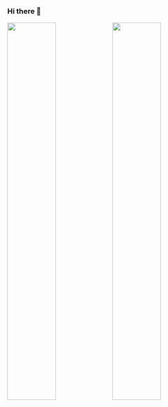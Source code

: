 ### Hi there 👋

<!--
**pluem544/pluem544** is a ✨ _special_ ✨ repository because its `README.md` (this file) appears on your GitHub profile.

Here are some ideas to get you started:

- 🔭 I’m currently working on ...
- 🌱 I’m currently learning ...
- 👯 I’m looking to collaborate on ...
- 🤔 I’m looking for help with ...
- 💬 Ask me about ...
- 📫 How to reach me: ...
- 😄 Pronouns: ...
- ⚡ Fun fact: ...
-->

<img align="left" width="47%" src="https://github-readme-stats.vercel.app/api?username=pluem544&show_icons=true&theme=dark" />

<img align="left" width="47%" src="https://github-readme-stats.vercel.app/api/top-langs/?username=pluem544&show_icons=true&theme=dark">


